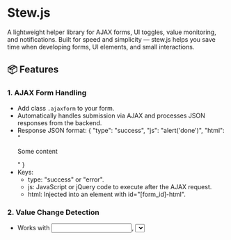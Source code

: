 # Stew.js

A lightweight helper library for AJAX forms, UI toggles, value monitoring, and notifications.
Built for speed and simplicity — stew.js helps you save time when developing forms, UI elements, and small interactions.

## 📦 Features

### 1. AJAX Form Handling
- Add class `.ajaxform` to your form.
- Automatically handles submission via AJAX and processes JSON responses from the backend.
- Response JSON format:
  {
    "type": "success",
    "js": "alert('done')",
    "html": "<p>Some content</p>"
  }
- Keys:
  - type: "success" or "error".
  - js: JavaScript or jQuery code to execute after the AJAX request.
  - html: Injected into an element with id="[form_id]-html".

### 2. Value Change Detection
- Works with <input>, <select>, and <textarea> elements.
- Show/hide a submit button when value changes from default.
- Required attributes:
  - button: Selector for the button (e.g. #saveBtn or .saveBtn).
  - default_value: Original value to compare against.
- Optional:
  - new-js: JS code to run when value changes from default.
  - default-js: JS code to run when value returns to default.

### 3. UI Toggles
- Elements with `.sw-toggle` can animate another element in/out of view.
- Attributes:
  - sw-condition: Condition to check before enabling.
  - sw-transition: Transition time in seconds.
  - sw-animate: Animation style (fromright, fromleft).
  - sw-display: Selector for the element to toggle.
  - sw-init-js: JS to run on initialization.
  - sw-active-js: JS to run when element becomes active.
  - sw-inactive-js: JS to run when element becomes inactive.

### 4. Toast Notifications
- Simple alerts that fade after a set time.
- Syntax:
  toast("Hello World", 3000, "black", "white");
  - message: The text to display.
  - duration: Time in milliseconds (default 3000).
  - backgroundColor: Default "rgba(0,0,0,0.64)".
  - textColor: Default "white".

### 5. Slide-in Notifications
- Rich notifications with title, icon, and link.
- Syntax:
  notify("Message body", "Title", "icon.png", "https://example.com", 5000, "white");
  - text: Body message.
  - title: Heading text.
  - icon: Image URL.
  - link: Clickable link.
  - notifyDuration: Auto-dismiss time in ms (default 0 = stays until dismissed).
  - backgroundColor: Background color for notification.

## 🚀 Getting Started

### Installation
Download stew.js and include it after jQuery in your HTML:
<script src="https://code.jquery.com/jquery-3.6.0.min.js"></script>
<script src="stew.js"></script>

### Example Usage
<form class="ajaxform" action="/submit.php" method="post">
    <input type="text" name="username" default_value="John" button="#saveBtn" new-js="console.log('changed')" default-js="console.log('reset')">
    <button type="submit" id="saveBtn" style="display:none;">Save</button>
</form>

<script>
    toast("Welcome!", 2000);
    notify("You have a new message", "Inbox", "icon.png", "/messages", 4000);
</script>

## 📄 License

MIT License

Copyright (c) 2020 Fejiro Eni

Permission is hereby granted, free of charge, to any person obtaining a copy
of this software and associated documentation files (the "Software"), to deal
in the Software without restriction, including without limitation the rights
to use, copy, modify, merge, publish, distribute, sublicense, and/or sell
copies of the Software, and to permit persons to whom the Software is
furnished to do so, subject to the following conditions:



## ✍ Author

- Fejiro Eni
- Twitter: None
- Website: [Fejiro Eni](https://fejiro-eni.github.io/)

## 💡 Notes

- Stew.js depends on jQuery.
- For best results, include stew.css for additional animations/styles.
- This library is intentionally minimal — extend it for your own needs.
